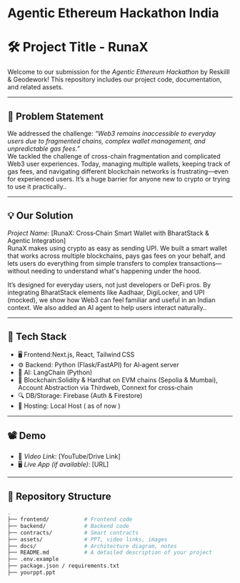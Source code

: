 # Agentic Ethereum Hackathon India

# 🛠 Project Title - RunaX

Welcome to our submission for the *Agentic Ethereum Hackathon* by Reskilll & Geodework! This repository includes our project code, documentation, and related assets.

---

## 📌 Problem Statement

We addressed the challenge: *“Web3 remains inaccessible to everyday users due to fragmented chains, complex wallet management, and unpredictable gas fees.”*  
We tackled the challenge of cross-chain fragmentation and complicated Web3 user experiences.
Today, managing multiple wallets, keeping track of gas fees, and navigating different blockchain networks is frustrating—even for experienced users. It’s a huge barrier for anyone new to crypto or trying to use it practically..

---

## 💡 Our Solution

*Project Name:* [RunaX: Cross‑Chain Smart Wallet with BharatStack & Agentic Integration]  
RunaX makes using crypto as easy as sending UPI. We built a smart wallet that works across multiple blockchains, pays gas fees on your behalf, and lets users do everything from simple transfers to complex transactions—without needing to understand what's happening under the hood.

It’s designed for everyday users, not just developers or DeFi pros. By integrating BharatStack elements like Aadhaar, DigiLocker, and UPI (mocked), we show how Web3 can feel familiar and useful in an Indian context. We also added an AI agent to help users interact naturally..

---

## 🧱 Tech Stack

- 🖥 Frontend:Next.js, React, Tailwind CSS
- ⚙ Backend: Python (Flask/FastAPI) for AI‑agent server
- 🧠 AI: LangChain (Python)
- 🔗 Blockchain:Solidity & Hardhat on EVM chains (Sepolia & Mumbai), Account Abstraction via Thirdweb, Connext for cross‑chain
- 🔍 DB/Storage: Firebase (Auth & Firestore)
- 🚀 Hosting: Local Host ( as of now )
---

## 📽 Demo

- 🎥 *Video Link*: [YouTube/Drive Link]  
- 🖥 *Live App (if available)*: [URL]

---

## 📂 Repository Structure

```bash
.
├── frontend/           # Frontend code
├── backend/            # Backend code
├── contracts/          # Smart contracts
├── assets/             # PPT, video links, images
├── docs/               # Architecture diagram, notes
├── README.md           # A detailed description of your project
├── .env.example
├── package.json / requirements.txt
├── yourppt.ppt

